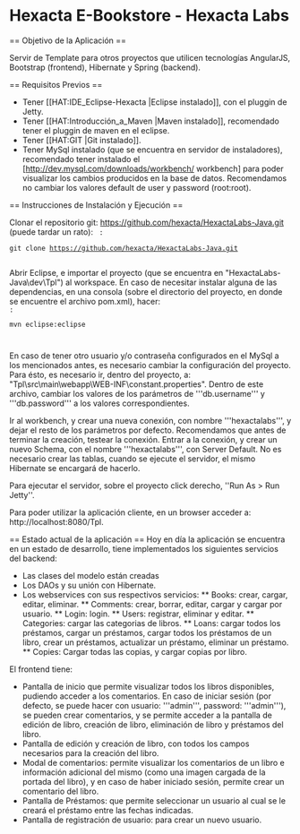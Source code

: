 Hexacta E-Bookstore - Hexacta Labs
===================
== Objetivo de la Aplicación  ==

Servir de Template para otros proyectos que utilicen tecnologías AngularJS, Bootstrap (frontend), Hibernate y Spring (backend). 

== Requisitos Previos  ==

* Tener [[HAT:IDE_Eclipse-Hexacta |Eclipse instalado]], con el pluggin de Jetty. 
* Tener [[HAT:Introducción_a_Maven |Maven instalado]], recomendado tener el pluggin de maven en el eclipse. 
* Tener [[HAT:GIT |Git instalado]]. 
* Tener MySql instalado (que se encuentra en servidor de instaladores), recomendado tener instalado el [http://dev.mysql.com/downloads/workbench/ workbench] para poder visualizar los cambios producidos en la base de datos. Recomendamos no cambiar los valores default de user y password (root:root). 

== Instrucciones de Instalación y Ejecución  ==

Clonar el repositorio git: https://github.com/hexacta/HexactaLabs-Java.git (puede tardar un rato): 
<code>
:<pre>git clone https://github.com/hexacta/HexactaLabs-Java.git</pre>
</code>
Abrir Eclipse, e importar el proyecto (que se encuentra en "HexactaLabs-Java\dev\Tpl") al workspace. 
En caso de necesitar instalar alguna de las dependencias, en una consola (sobre el directorio del proyecto, en donde se encuentre el archivo pom.xml), hacer:
<code>
:<pre>mvn eclipse:eclipse</pre>
</code>

En caso de tener otro usuario y/o contraseña configurados en el MySql a los mencionados antes, es necesario cambiar la configuración del proyecto. Para ésto, es necesario ir, dentro del proyecto, a: "Tpl\src\main\webapp\WEB-INF\constant.properties". Dentro de este archivo, cambiar los valores de los parámetros de '''db.username''' y '''db.password'''&nbsp;a los valores correspondientes. 

Ir al workbench, y crear una nueva conexión, con nombre '''hexactalabs''', y dejar el resto de los parámetros por defecto. Recomendamos que antes de terminar la creación, testear la conexión. Entrar a la conexión, y crear un nuevo Schema, con el nombre '''hexactalabs''', con Server Default. No es necesario crear las tablas, cuando se ejecute el servidor, el mismo Hibernate se encargará de hacerlo. 

Para ejecutar el servidor, sobre el proyecto click derecho, ''Run As &gt; Run Jetty''. 

Para poder utilizar la aplicación cliente, en un browser acceder a: http://localhost:8080/Tpl.

== Estado actual de la aplicación ==
Hoy en día la aplicación se encuentra en un estado de desarrollo, tiene implementados los siguientes servicios del backend:
* Las clases del modelo están creadas
* Los DAOs y su unión con Hibernate.
* Los webservices con sus respectivos servicios: 
** Books: crear, cargar, editar, eliminar.
** Comments: crear, borrar, editar, cargar y cargar por usuario.
** Login: login.
** Users: registrar, eliminar y editar.
** Categories: cargar las categorias de libros.
** Loans: cargar todos los préstamos, cargar un préstamos, cargar todos los préstamos de un libro, crear un préstamos, actualizar un préstamo, eliminar un préstamo.
** Copies: Cargar todas las copias, y cargar copias por libro.

El frontend tiene:
* Pantalla de inicio que permite visualizar todos los libros disponibles, pudiendo acceder a los comentarios. En caso de iniciar sesión (por defecto, se puede hacer con usuario: '''admin''', password: '''admin'''), se pueden crear comentarios, y se permite acceder a la pantalla de edición de libro, creación de libro, eliminación de libro y préstamos del libro.
* Pantalla de edición y creación de libro, con todos los campos necesarios para la creación del libro.
* Modal de comentarios: permite visualizar los comentarios de un libro e información adicional del mismo (como una imagen cargada de la portada del libro), y en caso de haber iniciado sesión, permite crear un comentario del libro.
* Pantalla de Préstamos: que permite seleccionar un usuario al cual se le creará el préstamo entre las fechas indicadas.
* Pantalla de registración de usuario: para crear un nuevo usuario.
